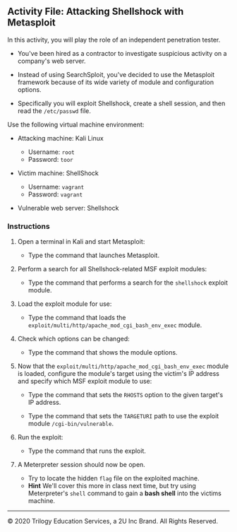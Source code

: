 ## Activity File: Attacking Shellshock with Metasploit 

In this activity, you will play the role of an independent penetration tester.

- You've been hired as a contractor to investigate suspicious activity on a company's web server. 

- Instead of using SearchSploit, you've decided to use the Metasploit framework because of its wide variety of module and configuration options.

- Specifically you will exploit Shellshock, create a shell session, and then read the `/etc/passwd` file.
  

Use the following virtual machine environment:

- Attacking machine: Kali Linux 
   - Username: `root`  
   - Password: `toor`

- Victim machine: ShellShock
   - Username: `vagrant`  
   - Password: `vagrant`


- Vulnerable web server: Shellshock

### Instructions

1. Open a terminal in Kali and start Metasploit:

   - Type the command that launches Metasploit.

2. Perform a search for all Shellshock-related MSF exploit modules:
   - Type the command that performs a search for the `shellshock` exploit module.

3. Load the exploit module for use:

   - Type the command that loads the `exploit/multi/http/apache_mod_cgi_bash_env_exec` module.

4. Check which options can be changed:
   - Type the command that shows the module options.

5. Now that the `exploit/multi/http/apache_mod_cgi_bash_env_exec` module is loaded, configure the module's target using the victim's IP address and specify which MSF exploit module to use:

     - Type the command that sets the `RHOSTS` option to the given target's IP address.

     - Type the command that sets the `TARGETURI` path to use the exploit module `/cgi-bin/vulnerable`.

6. Run the exploit:
     - Type the command that runs the exploit.

7. A Meterpreter session should now be open. 
   - Try to locate the hidden `flag` file on the exploited machine. 
   - **Hint** We'll cover this more in class next time, but try using Meterpreter's `shell` command to gain a **bash shell** into the victims machine.


____

&copy; 2020 Trilogy Education Services, a 2U Inc Brand.   All Rights Reserved.


